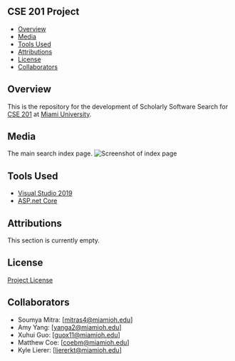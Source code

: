 ## CSE 201 Project

- [Overview](#overview)
- [Media](#media)
- [Tools Used](#tools-used)
- [Attributions](#attributions)
- [License](#license)
- [Collaborators](#collaborators)

<a name="overview"/></a>
## Overview
This is the repository for the development of Scholarly Software Search for [CSE 201](https://miamioh.edu/cec/academics/departments/cse/academics/course-descriptions/cse-201/index.htmlhttps://miamioh.edu/cec/academics/departments/cse/academics/course-descriptions/cse-201/index.html) at [Miami University](http://miamioh.edu/).

<a name="media"/></a>
## Media
The main search index page.
![Screenshot of index page](https://raw.githubusercontent.com/CSE-201/CSE-201-Project/development/Misc/Media/Screenshot_2019-11-02%20Index.png)

<a name="tools-used"></a>
## Tools Used
- [Visual Studio 2019](https://visualstudio.microsoft.com/vs/)
- [ASP.net Core](https://docs.microsoft.com/en-us/aspnet/core/?view=aspnetcore-3.0)
  
<a name="attributions"></a>
## Attributions
This section is currently empty.

<a name="license"></a>
## License
[Project License](LICENSE.md)

<a name="collaborators"></a>
## Collaborators
- Soumya Mitra: [mitras4@miamioh.edu]
- Amy Yang: [yanga2@miamioh.edu]
- Xuhui Guo: [guox11@miamioh.edu]
- Matthew Coe: [coebm@miamioh.edu]
- Kyle Lierer: [liererkt@miamioh.edu]
